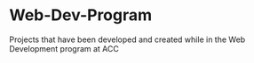 # Web-Dev-Program
Projects that have been developed and created while in the Web Development program at ACC
